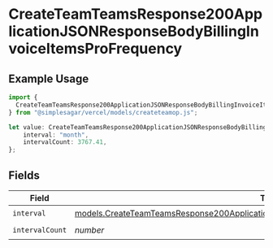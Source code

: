 # CreateTeamTeamsResponse200ApplicationJSONResponseBodyBillingInvoiceItemsProFrequency

## Example Usage

```typescript
import {
  CreateTeamTeamsResponse200ApplicationJSONResponseBodyBillingInvoiceItemsProFrequency,
} from "@simplesagar/vercel/models/createteamop.js";

let value: CreateTeamTeamsResponse200ApplicationJSONResponseBodyBillingInvoiceItemsProFrequency = {
    interval: "month",
    intervalCount: 3767.41,
};
```

## Fields

| Field                                                                                                                                                                                          | Type                                                                                                                                                                                           | Required                                                                                                                                                                                       | Description                                                                                                                                                                                    |
| ---------------------------------------------------------------------------------------------------------------------------------------------------------------------------------------------- | ---------------------------------------------------------------------------------------------------------------------------------------------------------------------------------------------- | ---------------------------------------------------------------------------------------------------------------------------------------------------------------------------------------------- | ---------------------------------------------------------------------------------------------------------------------------------------------------------------------------------------------- |
| `interval`                                                                                                                                                                                     | [models.CreateTeamTeamsResponse200ApplicationJSONResponseBodyBillingInvoiceItemsProInterval](../models/createteamteamsresponse200applicationjsonresponsebodybillinginvoiceitemsprointerval.md) | :heavy_check_mark:                                                                                                                                                                             | N/A                                                                                                                                                                                            |
| `intervalCount`                                                                                                                                                                                | *number*                                                                                                                                                                                       | :heavy_check_mark:                                                                                                                                                                             | N/A                                                                                                                                                                                            |